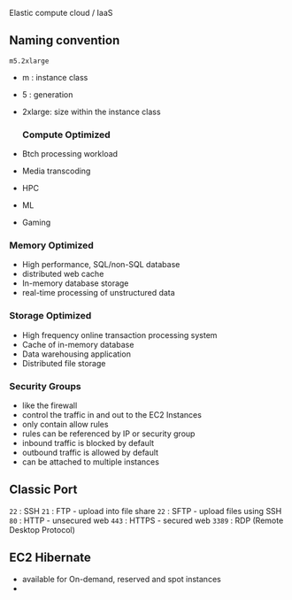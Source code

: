 Elastic compute cloud / IaaS 
## Naming convention
`m5.2xlarge`
- m : instance class
- 5 : generation
- 2xlarge: size within the instance class
  
  ### Compute Optimized
- Btch processing workload
- Media transcoding
- HPC
- ML
- Gaming
### Memory Optimized
- High performance, SQL/non-SQL database
- distributed web cache
- In-memory database storage
- real-time processing of unstructured data 
### Storage Optimized
- High frequency online transaction processing system
- Cache of in-memory database 
- Data warehousing application
- Distributed file storage
### Security Groups
- like the firewall 
- control the traffic in and out to the EC2 Instances 
- only contain allow rules
- rules can be referenced by IP or security group
- inbound traffic is blocked by default
- outbound traffic is allowed by default
- can be attached to multiple instances 
## Classic Port
`22` : SSH
`21` : FTP - upload into file share 
`22` : SFTP - upload files using SSH
`80` : HTTP - unsecured web
`443` : HTTPS - secured web
`3389` : RDP (Remote  Desktop Protocol)


## EC2 Hibernate
- available for On-demand, reserved and spot instances 
- 